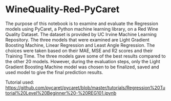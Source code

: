 # WineQuality-Red-PyCaret

The purpose of this notebook is to examine and evaluate the Regression models using PyCaret, a Python machine learning library, on a Red Wine Quality Dataset. The dataset is provided by UC Irvine Machine Learning Repository. The three models that were examined are Light Gradient Boosting Machine, Linear Regression and Least Angle Regression. The choices were taken based on their MAE, MSE and R2 scores and their Training Time. The three models gave some of the best results compared to the other 20 models. However, during the evaluation steps, only the Light Gradient Boosting Machine model was chosen to be finalized, saved and used model to give the final prediction results.

Tutorial used: https://github.com/pycaret/pycaret/blob/master/tutorials/Regression%20Tutorial%20Level%20Beginner%20-%20REG101.ipynb
